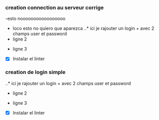 ### creation connection au serveur corrige
-esto nooooooooooooooooo
+ loco esto no quiero que aparezca
..* ici je rajouter un login + avec 2 champs user et password
+ ligne 2
- ligne 3

- [x] Instalar el linter

### creation de login simple
..* ici je rajouter un login + avec 2 champs user et password
+ ligne 2
- ligne 3

- [x] Instalar el linter